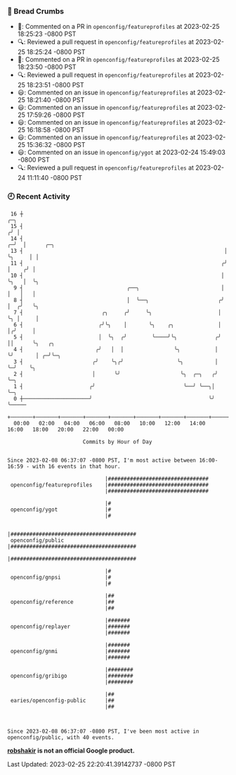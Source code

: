 ### 🍞 Bread Crumbs

 * 💬: Commented on a PR in  `openconfig/featureprofiles` at 2023-02-25 18:25:23 -0800 PST
 * 🔍: Reviewed a pull request in  `openconfig/featureprofiles` at 2023-02-25 18:25:24 -0800 PST
 * 💬: Commented on a PR in  `openconfig/featureprofiles` at 2023-02-25 18:23:50 -0800 PST
 * 🔍: Reviewed a pull request in  `openconfig/featureprofiles` at 2023-02-25 18:23:51 -0800 PST
 * 😃: Commented on an issue in `openconfig/featureprofiles` at 2023-02-25 18:21:40 -0800 PST
 * 😃: Commented on an issue in `openconfig/featureprofiles` at 2023-02-25 17:59:26 -0800 PST
 * 😃: Commented on an issue in `openconfig/featureprofiles` at 2023-02-25 16:18:58 -0800 PST
 * 😃: Commented on an issue in `openconfig/featureprofiles` at 2023-02-25 15:36:32 -0800 PST
 * 😃: Commented on an issue in `openconfig/ygot` at 2023-02-24 15:49:03 -0800 PST
 * 🔍: Reviewed a pull request in  `openconfig/featureprofiles` at 2023-02-24 11:11:40 -0800 PST

### 🕘 Recent Activity
```
 16 ┼                                                                   ╭─╮
 15 ┤                                                                  ╭╯ │
 14 ┤                                                                ╭─╯  │      ╭─╮
 13 ┤                                                                │    ╰╮     │ │
 11 ┤                                                               ╭╯     │    ╭╯ │
 10 ┤                                                               │      ╰╮   │  ╰╮
  9 ┤                                 ╭──╮                          │       │   │   │
  8 ┤                                 │  ╰──╮                      ╭╯       │  ╭╯   ╰╮
  7 ┤                         ╭╮     ╭╯     ╰╮                     │        ╰╮ │     │
  6 ┤                        ╭╯╰╮    │       ╰╮    ╭╮              │         │╭╯     │
  5 ┤                        │  ╰╮  ╭╯        ╰────╯╰╮            ╭╯         ││      ╰╮   ╭╮
  4 ┤                       ╭╯   │  │                ╰╮           │          ╰╯       │ ╭─╯╰─╮
  3 ┤                      ╭╯    ╰╮╭╯                 ╰╮          │                   ╰─╯    ╰╮
  2 ┤                      │      ╰╯                   ╰╮  ╭─╮   ╭╯                           ╰─╮
  1 ┤                     ╭╯                            ╰──╯ ╰──╮│                              ╰─╮
  0 ┼─────────────────────╯                                     ╰╯                                ╰─────
    +───────+───────+───────+───────+───────+───────+───────+───────+───────+───────+───────+───────+────
  00:00   02:00   04:00   06:00   08:00   10:00   12:00   14:00   16:00   18:00   20:00   22:00   00:00   

						Commits by Hour of Day


Since 2023-02-08 06:37:07 -0800 PST, I'm most active between 16:00-16:59 - with 16 events in that hour.

```



```
                               |################################
 openconfig/featureprofiles    |################################
                               |################################

                               |#
 openconfig/ygot               |#
                               |#

                               |########################################
 openconfig/public             |########################################
                               |########################################

                               |#
 openconfig/gnpsi              |#
                               |#

                               |##
 openconfig/reference          |##
                               |##

                               |#######
 openconfig/replayer           |#######
                               |#######

                               |#######
 openconfig/gnmi               |#######
                               |#######

                               |########
 openconfig/gribigo            |########
                               |########

                               |##
 earies/openconfig-public      |##
                               |##



Since 2023-02-08 06:37:07 -0800 PST, I've been most active in openconfig/public, with 40 events.

```
**[robshakir](mailto:robjs@google.com) is not an official Google product.**  


Last Updated: 2023-02-25 22:20:41.39142737 -0800 PST
